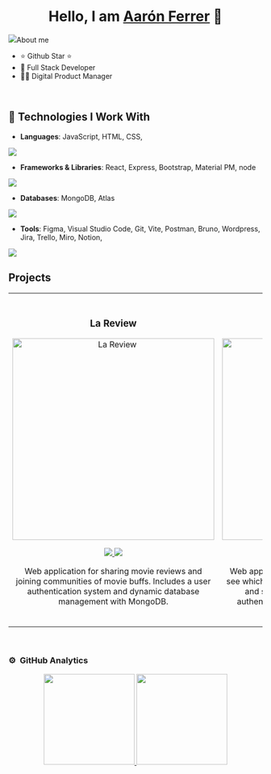 <div align="center">
<h1 align="center">Hello, I am <a href="https://www.linkedin.com/in/aar%C3%B3n-jos%C3%A9-ferrer-barbas-474858150/">Aarón Ferrer</a> 👋</h1>
</div>
<img src="https://res.cloudinary.com/de0ld2xax/image/upload/v1736337248/Captura_de_pantalla_2025-01-08_125321_o3crv1.png"

 
## About me

- ⭐ Github Star ⭐ 
- 📲 Full Stack Developer
- 🧑‍🏫 Digital Product Manager
<br>


## 🚀 **Technologies I Work With**  

- **Languages**: JavaScript, HTML, CSS, 
 <p >
  <a href="https://skillicons.dev">
    <img src="https://skillicons.dev/icons?i=babel,html,js,md,css " />
  </a>
</p>

- **Frameworks & Libraries**: React, Express, Bootstrap, Material PM, node
 <p>
  <a href="https://skillicons.dev">
    <img src="https://skillicons.dev/icons?i=bootstrap,express,materialui,nodejs,react " />
  </a>
</p>

- **Databases**: MongoDB, Atlas
 <p>
  <a href="https://skillicons.dev">
    <img src="https://skillicons.dev/icons?i=mongodb" />
  </a>
</p>

- **Tools**: Figma, Visual Studio Code, Git, Vite, Postman, Bruno, Wordpress, Jira, Trello, Miro, Notion, 
 <p>
  <a href="https://skillicons.dev">
    <img src="https://skillicons.dev/icons?i=wordpress,webflow,vscode,vite,postman,notion,ai,figma,codepen,arduino " />
  </a>
</p>



## Projects
<table>
<tr>
<td width="50%">
<h3 align="center">La Review </h3>
<div align="center">
<a href="https://lareview2.netlify.app/" target="_blank"><img src="https://res.cloudinary.com/de0ld2xax/image/upload/v1736336371/Captura_de_pantalla_2025-01-08_123909_amifjy.png" width="400" alt="La Review"></a>
<p>
<a href="https://github.com/AaronFerrer-VLC/server-final-project" target="_blank">
<img src="https://img.shields.io/badge/CÓDIGO-ff9?style=for-the-badge&logo=github&logoColor=black">
</a>
<a href="https://github.com/AaronFerrer-VLC/client-final-project" target="_blank">
<img src="https://img.shields.io/badge/-CÓDIGO-green?style=for-the-badge&logo=github&logocolor=black">
</a>
</p>
<p>Web application for sharing movie reviews and joining communities of movie buffs. Includes a user authentication system and dynamic database management with MongoDB.</p>
</div>
                                                                                      
</td>

<td width="50%">
               <br>
<h3 align="center">La Premier </h3>
<div align="center">                                       
<a href="https://lapremiere.netlify.app/" target="_blank"><img src="https://res.cloudinary.com/de0ld2xax/image/upload/v1736336294/Captura_de_pantalla_2025-01-08_123736_vmuylr.png" width="400" alt="La Premier"></a>
<br>
<p>
<a href="https://github.com/AaronFerrer-VLC/server-module2" target="_blank">
<img src="https://img.shields.io/badge/C%C3%93DIGO-80ffaa?style=for-the-badge&logo=github&logoColor=black">
</a>
<a href="https://github.com/AaronFerrer-VLC/client-module2" target="_blank">
<img src="https://img.shields.io/badge/-CÓDIGO-green?style=for-the-badge&logo=github&logoColor=black">
</a>
</p>
</p>Web application to find out about movie theaters, see which movies are being broadcast or released, and share movie reviews. Includes a user authentication system and dynamic database management with MongoDB.</p>
</div>                                                             
</table>                                                                                 
</div>
<br>



### ⚙️ &nbsp;GitHub Analytics


<p align="center">
<a href="https://github.com/AaronFerrer-VLC">
  <img height="180em" src="https://github-readme-stats-eight-theta.vercel.app/api?username=AaronFerrer-VLC&show_icons=true&theme=algolia&include_all_commits=true&count_private=true"/>
  <img height="180em" src="https://github-readme-stats-eight-theta.vercel.app/api/top-langs/?username=AaronFerrer-VLC&layout=compact&langs_count=8&theme=algolia"/>
</a>
</p>
